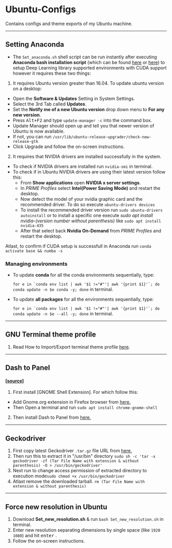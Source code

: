 # Ubuntu-Configs
Contains configs and theme exports of my Ubuntu machine.

--------------------------
## Setting Anaconda 
* The ```Set_anaconda.sh``` shell script can be run instantly after executing __Anaconda bash installation script__ (which can be found [here](https://docs.anaconda.com/anaconda/install/linux/) or [here](https://www.digitalocean.com/community/tutorials/how-to-install-anaconda-on-ubuntu-18-04-quickstart)) to setup Deep Learning library supported environments with CUDA support however it requires these two things: 
1. It requires Ubuntu version greater than 16.04. To update ubuntu version on a desktop:
  * Open the **Software & Updates** Setting in System Settings.
  * Select the 3rd Tab called **Updates**.
  * Set the **Notify me of a new Ubuntu version** drop down menu to **For any new version**.
  * Press <kbd>Alt+F2</kbd> and type ```update-manager -c``` into the command box.
  * Update Manager should open up and tell you that newer version of Ubuntu is now available.
  * If not, you can run  ```/usr/lib/ubuntu-release-upgrader/check-new-release-gtk```
  * Click Upgrade and follow the on-screen instructions. 
2. It requires that NVIDIA drivers are installed successfully in the system. 
  * To check if NVIDIA drivers are installed run ```nvidia-smi``` in terminal.
  * To check if in Ubuntu NVIDIA drivers are using their latest version follow this:
    * From **Show applications** open **NVIDIA x server settings**.
    * In *PRIME Profiles* select **Intel(Power Saving Mode)** and restart the desktop.
    * Now detect the model of your nvidia graphic card and the recommended driver. To do so execute ```ubuntu-drivers devices```
    * To install the recommended driver version run ```sudo ubuntu-drivers autoinstall``` or to install a specific one execute *sudo apt install nvidia-(version number without parenthesis)* like ```sudo apt install nvidia-435```
    * After that select back **Nvidia On-Demand** from *PRIME Profiles* and restart the desktop.
    
    
Atlast, to confirm if CUDA setup is successfull in Anaconda run ```conda activate base && numba -s``` 

### Managing environments
* To update __conda__ for all the conda environments sequentially, type:

  ```for e in `conda env list | awk '$1 !="#"'| awk '{print $1}'`; do conda update -n $e conda -y; done```
  in terminal.
* To update __all packages__ for all the environments sequentially, type:

  ```for e in `conda env list | awk '$1 !="#"'| awk '{print $1}'`; do conda update -n $e --all -y; done```
  in terminal.

---------------------------
## GNU Terminal theme profile 
1. Read How to Import/Export terminal theme profile [here](https://gist.github.com/reavon/0bbe99150810baa5623e5f601aa93afc). 

----------------------------
## Dash to Panel 
#### [[source](https://github.com/home-sweet-gnome/dash-to-panel)]
1. First install [GNOME Shell Extension]. For which follow this:
 * Add Gnome.org extension in Firefox browser from [here.](https://addons.mozilla.org/en-US/firefox/addon/gnome-shell-integration/)
 * Then Open a terminal and run ```sudo apt install chrome-gnome-shell```

2. Then install Dash to Panel from [here.](https://extensions.gnome.org/extension/1160/dash-to-panel/)

---------------------------
## Geckodriver
1. First copy latest Geckodriver ```.tar.gz``` file URL from [here.](https://github.com/mozilla/geckodriver/releases/latest)
2. Then run this to extract it in "/usr/bin" directory ```sudo sh -c 'tar -x geckodriver -zf (Tar File Name with extension & without parenthesis) -O > /usr/bin/geckodriver'```
3. Next run to change access permission of extracted directory to execution mode```sudo chmod +x /usr/bin/geckodriver```
4. Atlast remove the downloaded tarball. ```rm (Tar File Name with extension & without parenthesis)```

---------------------------
## Force new resolution in Ubuntu
1. Download **Set_new_resolution.sh** & run ```bash Set_new_resolution.sh``` in terminal.
2. Enter new resolution separating dimensions by single space (like ```1920 1080```) and hit <kbd>enter</kbd> . 
3. Follow the on-screen instructions.
